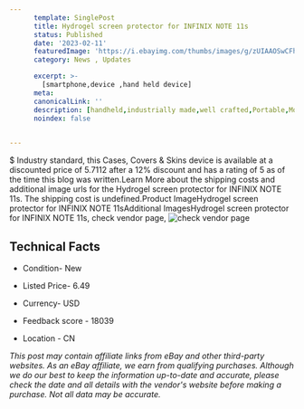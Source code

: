 ```yaml
---
      template: SinglePost
      title: Hydrogel screen protector for INFINIX NOTE 11s
      status: Published
      date: '2023-02-11'
      featuredImage: 'https://i.ebayimg.com/thumbs/images/g/zUIAAOSwCFhj4nOH/s-l225.jpg'
      category: News , Updates

      excerpt: >-
        [smartphone,device ,hand held device]
      meta:
      canonicalLink: ''
      description: [handheld,industrially made,well crafted,Portable,Mobile,Compact,Convenient,Lightweight,Maneuverable,Man-portable,Miniature,Carriable,Hand-held,Light,Holdable,Transportable,Mobile device,Pocket-sized,On-the-go,Wireless,Cordless,Compact size,Convenient size, smartphone,device ,hand held device]
      noindex: false

        
---
```

$
    Industry standard, this Cases, Covers & Skins device is available at a discounted price of 5.7112 after a 12% discount and has a rating of 5 as of the time this blog was written.Learn More about the shipping costs and additional image urls for the Hydrogel screen protector for INFINIX NOTE 11s. The shipping cost is undefined.Product ImageHydrogel screen protector for INFINIX NOTE 11sAdditional ImagesHydrogel screen protector for INFINIX NOTE 11s, check vendor page, ![check vendor page](https://origin-galleryplus.ebayimg.com/ws/web/225407756057_2_0_1/225x225.jpg,https://origin-galleryplus.ebayimg.com/ws/web/225407756057_3_0_1/225x225.jpg,https://origin-galleryplus.ebayimg.com/ws/web/225407756057_4_0_1/225x225.jpg,https://origin-galleryplus.ebayimg.com/ws/web/225407756057_5_0_1/225x225.jpg,https://origin-galleryplus.ebayimg.com/ws/web/225407756057_6_0_1/225x225.jpg,https://origin-galleryplus.ebayimg.com/ws/web/225407756057_7_0_1/225x225.jpg,https://origin-galleryplus.ebayimg.com/ws/web/225407756057_8_0_1/225x225.jpg,https://origin-galleryplus.ebayimg.com/ws/web/225407756057_9_0_1/225x225.jpg)
    
    

 ## Technical Facts 



     
      

 - Condition- New 


      

 - Listed Price- 6.49 


      

 - Currency- USD 


      

 - Feedback score - 18039 


      

 - Location - CN 


      
      

 *_This post may contain affiliate links from eBay and other third-party websites. As an eBay affiliate, we earn from qualifying purchases. Although we do our best to keep the information up-to-date and accurate, please check the date and all details with the vendor's website before making a purchase. Not all data may be accurate._*



    
    
    
    
    
